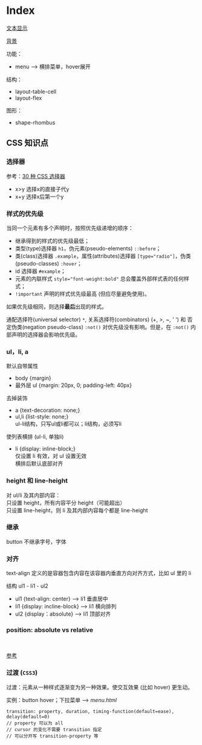 # Index

[文本显示](https://github.com/carolinezhao/front-end-learning/blob/master/css/text-display.md)

[背景](https://github.com/carolinezhao/front-end-learning/blob/master/css/background.md)

功能：
- menu --> 横排菜单，hover展开

结构：
- layout-table-cell
- layout-flex

图形：
- shape-rhombus

## CSS 知识点

### 选择器

参考：[30 种 CSS 选择器](http://yanhaijing.com/css/2014/01/04/the-30-css-selectors-you-must-memorize/)

* x>y 选择x的直接子代y
* x+y 选择x后第一个y

### 样式的优先级

当同一个元素有多个声明时，按照优先级递增的顺序：

* 继承得到的样式的优先级最低；
* 类型(type)选择器 `h1`，伪元素(pseudo-elements) `::before`；
* 类(class)选择器 `.example`，属性(attributes)选择器 `[type="radio"]`，伪类(pseudo-classes) `:hover`；
* id 选择器 `#example`；
* 元素的内联样式 `style="font-weight:bold"` 总会覆盖外部样式表的任何样式；
* `!important` 声明的样式优先级最高 (但应尽量避免使用)。

如果优先级相同，则选择**最后**出现的样式。

通配选择符(universal selector) `*`, 关系选择符(combinators) (+, >, ~, ' ') 和 否定伪类(negation pseudo-class) `:not()` 对优先级没有影响。但是，在 `:not()` 内部声明的选择器会影响优先级。

### ul，li, a

默认自带属性

* body {margin}
* 最外层 ul {margin: 20px, 0; padding-left: 40px}

去掉装饰

* a {text-decoration: none;}
* ul,li {list-style: none;}<br>ul-li结构，只写ul或li都可以；li结构，必须写li

使列表横排 (ul-li, 单独li)

* li {display: inline-block;}<br>仅设置 li 有效，对 ul 设置无效<br>横排后默认底部对齐

### height 和 line-height

对 ul/li 及其内部内容：<br>
只设置 height，所有内容平分 height（可能超出）<br>
只设置 line-height，则 li 及其内部内容每个都是 line-height

### 继承

button 不继承字号，字体

### 对齐

text-align 定义的是容器包含内容在该容器内垂直方向对齐方式，比如 ul 里的 li

结构 ul1 - li1 - ul2

* ul1 {text-align: center} --> li1 垂直居中
* li1 {display: incline-block} --> li1 横向排列
* ul2 {display：absolute} --> li1 顶部对齐

### position: absolute vs relative

<br>

[参考](https://segmentfault.com/a/1190000010780991)

### 过渡  (`CSS3`)

过渡：元素从一种样式逐渐变为另一种效果。使交互效果 (比如 hover) 更生动。

实例：button hover；下拉菜单 --> _menu.html_

```
transition: property, duration, timing-function(default=ease), delay(default=0)
// property 可以为 all
// cursor 的变化不需要 transition 指定
// 可以分开写 transition-property 等
```